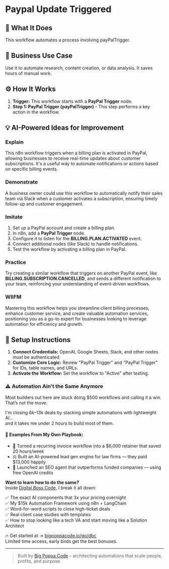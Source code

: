 # Paypal Update Triggered

## 🚀 What It Does
This workflow automates a process involving payPalTrigger.

## 💼 Business Use Case
Use it to automate research, content creation, or data analysis. It saves hours of manual work.

## ⚙️ How It Works
1.  **Trigger:** This workflow starts with a **PayPal Trigger** node.
2. **Step 1: PayPal Trigger (payPalTrigger)** - This step performs a key action in the workflow.

## 💡 AI-Powered Ideas for Improvement
### Explain
This n8n workflow triggers when a billing plan is activated in PayPal, allowing businesses to receive real-time updates about customer subscriptions. It's a useful way to automate notifications or actions based on specific billing events.

### Demonstrate
A business owner could use this workflow to automatically notify their sales team via Slack when a customer activates a subscription, ensuring timely follow-up and customer engagement.

### Imitate
1. Set up a PayPal account and create a billing plan.
2. In n8n, add a **PayPal Trigger** node.
3. Configure it to listen for the **BILLING.PLAN.ACTIVATED** event.
4. Connect additional nodes (like Slack) to handle notifications.
5. Test the workflow by activating a billing plan in PayPal.

### Practice
Try creating a similar workflow that triggers on another PayPal event, like **BILLING.SUBSCRIPTION.CANCELLED**, and sends a different notification to your team, reinforcing your understanding of event-driven workflows.

### WIIFM
Mastering this workflow helps you streamline client billing processes, enhance customer service, and create valuable automation services, positioning you as a go-to expert for businesses looking to leverage automation for efficiency and growth.

## 🔧 Setup Instructions
1. **Connect Credentials:** OpenAI, Google Sheets, Slack, and other nodes must be authenticated.
2. **Customize Core Logic:** Review "PayPal Trigger" and "PayPal Trigger" for IDs, table names, and URLs.
3. **Activate the Workflow:** Set the workflow to "Active" after testing.

### ⚠️ Automation Ain’t the Same Anymore

Most builders out here are stuck doing $500 workflows and calling it a win.  
That’s not the move.  

I'm closing $6k–$13k deals by stacking simple automations with lightweight AI...  
and it takes me under 2 hours to build most of them.

#### 🧠 Examples From My Own Playbook:
- 🔁 Turned a recurring invoice workflow into a $6,000 retainer that saved 20 hours/week  
- ⚖️ Built an AI-powered lead gen engine for law firms — they paid $13,000 happily  
- 🚀 Launched an SEO agent that outperforms funded companies — using free OpenAI credits  

**Want to learn how to do the same?**  
Inside [Digital Boss Code](https://bigpoppacode.io/go/dbc), I break it all down:

✅ The exact AI components that 3x your pricing overnight  
✅ My $15k Automation Framework using n8n + LangChain  
✅ Word-for-word scripts to close high-ticket deals  
✅ Real client case studies with templates  
✅ How to stop looking like a tech VA and start moving like a Solution Architect  

🔥 Get started at → [bigpoppacode.io/go/dbc](https://bigpoppacode.io/go/dbc)  
Limited time access, early birds get the best bonuses.

---
> Built by [Big Poppa Code](https://bigpoppacode.io) – architecting automations that scale people, profits, and purpose.
